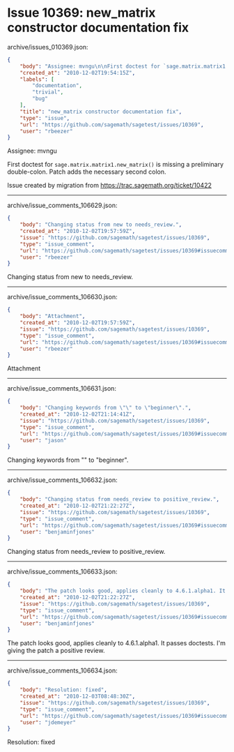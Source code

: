 # Issue 10369: new_matrix constructor documentation fix

archive/issues_010369.json:
```json
{
    "body": "Assignee: mvngu\n\nFirst doctest for `sage.matrix.matrix1.new_matrix()` is missing a preliminary double-colon.  Patch adds the necessary second colon.\n\nIssue created by migration from https://trac.sagemath.org/ticket/10422\n\n",
    "created_at": "2010-12-02T19:54:15Z",
    "labels": [
        "documentation",
        "trivial",
        "bug"
    ],
    "title": "new_matrix constructor documentation fix",
    "type": "issue",
    "url": "https://github.com/sagemath/sagetest/issues/10369",
    "user": "rbeezer"
}
```
Assignee: mvngu

First doctest for `sage.matrix.matrix1.new_matrix()` is missing a preliminary double-colon.  Patch adds the necessary second colon.

Issue created by migration from https://trac.sagemath.org/ticket/10422





---

archive/issue_comments_106629.json:
```json
{
    "body": "Changing status from new to needs_review.",
    "created_at": "2010-12-02T19:57:59Z",
    "issue": "https://github.com/sagemath/sagetest/issues/10369",
    "type": "issue_comment",
    "url": "https://github.com/sagemath/sagetest/issues/10369#issuecomment-106629",
    "user": "rbeezer"
}
```

Changing status from new to needs_review.



---

archive/issue_comments_106630.json:
```json
{
    "body": "Attachment",
    "created_at": "2010-12-02T19:57:59Z",
    "issue": "https://github.com/sagemath/sagetest/issues/10369",
    "type": "issue_comment",
    "url": "https://github.com/sagemath/sagetest/issues/10369#issuecomment-106630",
    "user": "rbeezer"
}
```

Attachment



---

archive/issue_comments_106631.json:
```json
{
    "body": "Changing keywords from \"\" to \"beginner\".",
    "created_at": "2010-12-02T21:14:41Z",
    "issue": "https://github.com/sagemath/sagetest/issues/10369",
    "type": "issue_comment",
    "url": "https://github.com/sagemath/sagetest/issues/10369#issuecomment-106631",
    "user": "jason"
}
```

Changing keywords from "" to "beginner".



---

archive/issue_comments_106632.json:
```json
{
    "body": "Changing status from needs_review to positive_review.",
    "created_at": "2010-12-02T21:22:27Z",
    "issue": "https://github.com/sagemath/sagetest/issues/10369",
    "type": "issue_comment",
    "url": "https://github.com/sagemath/sagetest/issues/10369#issuecomment-106632",
    "user": "benjaminfjones"
}
```

Changing status from needs_review to positive_review.



---

archive/issue_comments_106633.json:
```json
{
    "body": "The patch looks good, applies cleanly to 4.6.1.alpha1. It passes doctests. I'm giving the patch a positive review.",
    "created_at": "2010-12-02T21:22:27Z",
    "issue": "https://github.com/sagemath/sagetest/issues/10369",
    "type": "issue_comment",
    "url": "https://github.com/sagemath/sagetest/issues/10369#issuecomment-106633",
    "user": "benjaminfjones"
}
```

The patch looks good, applies cleanly to 4.6.1.alpha1. It passes doctests. I'm giving the patch a positive review.



---

archive/issue_comments_106634.json:
```json
{
    "body": "Resolution: fixed",
    "created_at": "2010-12-03T08:48:30Z",
    "issue": "https://github.com/sagemath/sagetest/issues/10369",
    "type": "issue_comment",
    "url": "https://github.com/sagemath/sagetest/issues/10369#issuecomment-106634",
    "user": "jdemeyer"
}
```

Resolution: fixed
